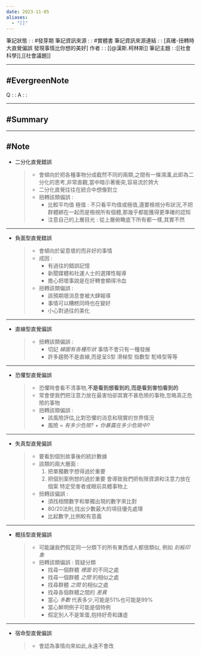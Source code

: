 ```yaml
---
date: 2023-11-05
aliases:
  - "[]"
---
```

筆記狀態 : :   #發芽期 
筆記資訊來源 : : #實體書 
筆記資訊來源連結 : : [真確-扭轉時大直覺偏誤 發現事情比你想的美好]
作者 : : [[@漢斯.柯林斯]]
筆記主題 : :[[社會科學]],[[社會議題]]

---
#EvergreenNote
---
Q : :
A : :

---
#Summary
---






---
#Note 
---
- 二分化直覺錯誤
	> - 會傾向於把各種事物分成截然不同的兩類,之間有一條鴻溝,此即為二分化的思考,非常直觀,當中暗示著衝突,容易流於誇大
	> - 二分化直覺往往在統合中想像對立
	> - 扭轉該類偏誤 : 
	> 	- 比較平均值 極值 :
	> 		不只看平均值或極值,還要檢視分布狀況,不把群體綁在一起而是檢視所有個體,那幾乎都能獲得更準確的認知
	> 	- 注意自己的上層目光 : 
	> 		從上層俯瞰底下所有都一樣,其實不然

---
- 負面型直覺錯誤
	> - 會傾向於留意壞的而非好的事情
	> - 成因 : 
	> 	- 有過往的錯誤記憶 
	> 	- 新聞媒體和社運人士的選擇性報導
	> 	- 擔心把壞事說是在好轉會顯得冷血
	> - 扭轉該類偏誤 : 
	> 	- 該預期壞消息會被大肆報導
	> 	- 事情可以糟糕同時也在變好
	> 	- 小心對過往的美化

---
- 直線型直覺偏誤
	> - 扭轉該類偏誤 : 
	> 	- 切記 *線圖有各種形狀* 事情不會只有一種發展
	> 	- 許多趨勢不是直線,而是呈S型 滑梯型 指數型 駝峰型等等

---
- 恐懼型直覺偏誤
	> - 恐懼時會看不清事物,**不是看到想看到的,而是看到害怕看到的**
	> - 常會使我們把注意力放在最害怕卻其實不甚危險的事物,忽略真正危險的事物
	> - 扭轉該類偏誤 : 
	> 	- 該風險評估,比對恐懼的消息和現實的世界情況
	> 	- 風險 = *有多少危險?* + *你暴露在多少危險中?*

---
- 失真型直覺偏誤
	> - 要看到個別故事後的統計數據
	> - 該類的兩大層面 : 
	>	1. 把單獨數字想得過於重要 
	>	2. 把個別案例想的過於重要
	>	會導致我們把有限資源和注意力放在個案 特定受害者或眼前具體事物上
	> - 扭轉該偏誤 :
	> 	- 須找相關數字和單獨出現的數字來比對
	> 	- 80/20法則,找出少數最大的項目優先處理
	> 	- 比起數字,比例較有意義

---
- 概括型直覺偏誤
	> - 可能讓我們假定同一分類下的所有東西或人都很類似, 例如 *刻板印象*
	> - 扭轉該類偏誤 : 質疑分類
	> 	- 找尋一個群體 *裡面* 的不同之處
	> 	- 找尋一個群體 *之間* 的相似之處
	> 	- 找尋群體 *之間* 的相似之處
	> 	- 找尋各個群體之間的 *差異*
	> 	- 當心 *多數* 代表多少,可能是51%也可能是99%
	> 	- 當心鮮明例子可能是個特例
	> 	- 假定別人不是笨蛋,抱持好奇和謙虛

---
- 宿命型直覺偏誤
	> - 會認為事情向來如此,永遠不會改

